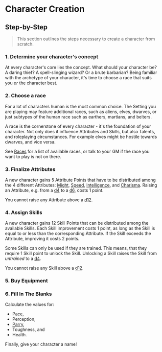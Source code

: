 # Character Creation

## Step-by-Step

> This section outlines the steps necessary to create a character from scratch.

### 1. Determine your character's concept

At every character's core lies the concept. What should your character be? A
daring thief? A spell-slinging wizard? Or a brute barbarian? Being familiar with
the archetype of your character, it's time to choose a race that suits you *or*
the character best.

### 2. Choose a race

For a lot of characters human is the most common choice. The Setting you are
playing may feature additional races, such as aliens, elves, dwarves, or just
subtypes of the human race such as earthers, martians, and belters.

A race is the cornerstone of every character - it's the foundation of your
character. Not only does it influence Attributes and Skills, but also Talents,
and roleplaying circumstances. For example elves might be hostile towards
dwarves, and vice versa.

See [Races](/character/races) for a list of available races, or talk to your GM
if the race you want to play is not on there.

### 3. Finalize Attributes

A new character gains 5 Attribute Points that have to be distributed among the 4
different Attributes: [Might](/character#might-mi),
[Speed](/character#speed-sp), [Intelligence](/character#intelligence-in), and
[Charisma](/character#charisma-ch). Raising an Attribute, e.g. from a [d4](#d4)
to a [d6](#d6), costs 1 point.

You cannot raise any Attribute above a [d12](#d12).

### 4. Assign Skills

A new character gains 12 Skill Points that can be distributed among the
available Skills. Each Skill improvement costs 1 point, as long as the Skill is
equal to or less than the corresponding Attribute. If the Skill exceeds the
Attribute, improving it costs 2 points.

Some Skills can only be used if they are trained. This means, that they require
1 Skill point to unlock the Skill. Unlocking a Skill raises the Skill from
*untrained* to a [d4](#d4).

You cannot raise any Skill above a [d12](#d12).

### 5. Buy Equipment



### 6. Fill In The Blanks

Calculate the values for:

* Pace,
* Perception,
* [Parry](/character#parry),
* Toughness, and
* Health.

Finally, give your character a name!
